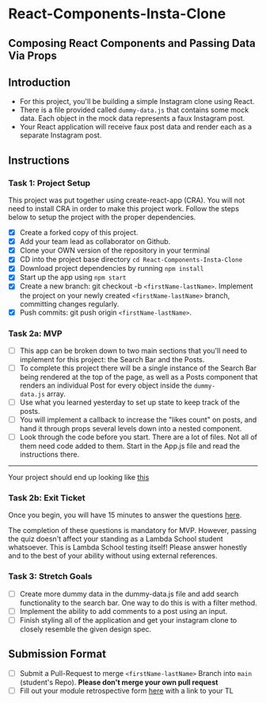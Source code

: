 # React-Components-Insta-Clone

## Composing React Components and Passing Data Via Props

## Introduction

- For this project, you'll be building a simple Instagram clone using React.
- There is a file provided called `dummy-data.js` that contains some mock data.
  Each object in the mock data represents a faux Instagram post.
- Your React application will receive faux post data and render each as a
  separate Instagram post.

## Instructions

### Task 1: Project Setup

This project was put together using create-react-app (CRA). You will not need to
install CRA in order to make this project work. Follow the steps below to setup
the project with the proper dependencies.

- [x] Create a forked copy of this project.
- [x] Add your team lead as collaborator on Github.
- [x] Clone your OWN version of the repository in your terminal
- [x] CD into the project base directory `cd React-Components-Insta-Clone`
- [x] Download project dependencies by running `npm install`
- [x] Start up the app using `npm start`
- [x] Create a new branch: git checkout -b `<firstName-lastName>`. Implement the
      project on your newly created `<firstName-lastName>` branch, committing
      changes regularly.
- [x] Push commits: git push origin `<firstName-lastName>`.

### Task 2a: MVP

- [ ] This app can be broken down to two main sections that you'll need to
      implement for this project: the Search Bar and the Posts.
- [ ] To complete this project there will be a single instance of the Search Bar
      being rendered at the top of the page, as well as a Posts component that
      renders an individual Post for every object inside
      the `dummy-data.js` array.
- [ ] Use what you learned yesterday to set up state to keep track of the posts.
- [ ] You will implement a callback to increase the "likes count" on posts, and
      hand it through props several levels down into a nested component.
- [ ] Look through the code before you start. There are a lot of files. Not all
      of them need code added to them. Start in the App.js file and read the
      instructions there.

---

Your project should end up looking like
[this](https://tk-assets.lambdaschool.com/228297b1-2407-4e39-9704-3926767e4ac7_insta-clone.png)

### Task 2b: Exit Ticket

Once you begin, you will have 15 minutes to answer the questions
[here](https://app.codesignal.com/public-test/tk2kpwyLDYBJkCG6n/A8TyNmvCG9JaJn).

The completion of these questions is mandatory for MVP. However, passing the
quiz doesn't affect your standing as a Lambda School student whatsoever. This is
Lambda School testing itself! Please answer honestly and to the best of your
ability without using external references.

### Task 3: Stretch Goals

- [ ] Create more dummy data in the dummy-data.js file and add search
      functionality to the search bar. One way to do this is with a filter
      method.
- [ ] Implement the ability to add comments to a post using an input.
- [ ] Finish styling all of the application and get your instagram clone to
      closely resemble the given design spec.

## Submission Format

- [ ] Submit a Pull-Request to merge `<firstName-lastName>` Branch into `main`
      (student's Repo). **Please don't merge your own pull request**
- [ ] Fill out your module retrospective form
      [here](https://forms.lambdaschool.com/module-retrospective) with a link to
      your TL

